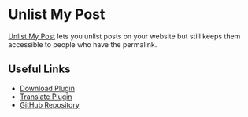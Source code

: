 # Unlist My Post

[Unlist My Post](https://wordpress.org/plugins/unlist-my-post/) lets you unlist posts on your website but still keeps them accessible to people who have the permalink.

## Useful Links

- [Download Plugin](https://wordpress.org/plugins/unlist-my-post/)
- [Translate Plugin](https://translate.wordpress.org/projects/wp-plugins/unlist-my-post)
- [GitHub Repository](https://github.com/danieltj27/Unlist-My-Post)
